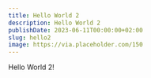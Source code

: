```yaml
---
title: Hello World 2
description: Hello World 2
publishDate: 2023-06-11T00:00:00+02:00
slug: hello2
image: https://via.placeholder.com/150
---
```

Hello World 2!
